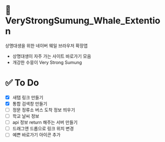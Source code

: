 # 🐳 VeryStrongSumung_Whale_Extention

상명대생을 위한 네이버 웨일 브라우저 확장앱
* 상명대생이 자주 가는 사이트 바로가기 모음
* 개강한 수뭉이 Very Strong Sumung

# ✅ To Do

- [x] 새탭 링크 만들기
- [x] 통합 검색창 만들기
- [ ] 정문 정류소 버스 도착 정보 띄우기
- [ ] 학교 날씨 정보
- [ ] api 정보 return 해주는 서버 만들기
- [ ] 드래그앤 드롭으로 링크 위치 변경
- [ ] 예쁜 바로가기 아이콘 추가
